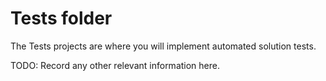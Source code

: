 ﻿# Tests folder

The Tests projects are where you will implement automated solution tests.

TODO:  Record any other relevant information here.

